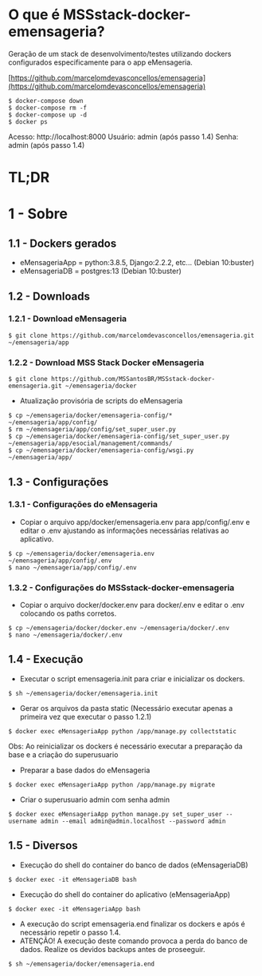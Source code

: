 # O que é MSSstack-docker-emensageria?

Geração de um stack de desenvolvimento/testes utilizando dockers configurados especificamente para o app eMensageria.

[https://github.com/marcelomdevasconcellos/emensageria](https://github.com/marcelomdevasconcellos/emensageria)

```console
$ docker-compose down
$ docker-compose rm -f
$ docker-compose up -d
$ docker ps
```
Acesso: http://localhost:8000
Usuário: admin (após passo 1.4)
Senha: admin (após passo 1.4)

# TL;DR

# 1 - Sobre

## 1.1 - Dockers gerados
- eMensageriaApp = python:3.8.5, Django:2.2.2, etc... (Debian 10:buster)
- eMensageriaDB =  postgres:13 (Debian 10:buster)

## 1.2 - Downloads

### 1.2.1 - Download eMensageria
```console
$ git clone https://github.com/marcelomdevasconcellos/emensageria.git ~/emensageria/app
```

### 1.2.2 - Download MSS Stack Docker eMensageria
```console
$ git clone https://github.com/MSSantosBR/MSSstack-docker-emensageria.git ~/emensageria/docker
```
- Atualização provisória de scripts do eMensageria
```console
$ cp ~/emensageria/docker/emensageria-config/* ~/emensageria/app/config/
$ rm ~/emensageria/app/config/set_super_user.py
$ cp ~/emensageria/docker/emensageria-config/set_super_user.py ~/emensageria/app/esocial/management/commands/
$ cp ~/emensageria/docker/emensageria-config/wsgi.py ~/emensageria/app/
```

## 1.3 - Configurações

### 1.3.1 - Configurações do eMensageria
- Copiar o arquivo app/docker/emensageria.env para app/config/.env e editar o .env ajustando as informações necessárias relativas ao aplicativo.
```console
$ cp ~/emensageria/docker/emensageria.env ~/emensageria/app/config/.env
$ nano ~/emensageria/app/config/.env
```

### 1.3.2 - Configurações do MSSstack-docker-emensageria
- Copiar o arquivo docker/docker.env para docker/.env e editar o .env colocando os paths corretos.
```console
$ cp ~/emensageria/docker/docker.env ~/emensageria/docker/.env
$ nano ~/emensageria/docker/.env
```
## 1.4 - Execução
- Executar o script emensageria.init para criar e inicializar os dockers.
```console
$ sh ~/emensageria/docker/emensageria.init
```

- Gerar os arquivos da pasta static (Necessário executar apenas a primeira vez que executar o passo 1.2.1)
```console
$ docker exec eMensageriaApp python /app/manage.py collectstatic
```

Obs: Ao reinicializar os dockers é necessário executar a preparação da base e a criação do superusuario

- Preparar a base dados do eMensageria
```console
$ docker exec eMensageriaApp python /app/manage.py migrate
```

- Criar o superusuario admin com senha admin
```console
$ docker exec eMensageriaApp python manage.py set_super_user --username admin --email admin@admin.localhost --password admin
```

## 1.5 - Diversos
- Execução do shell do container do banco de dados (eMensageriaDB)
```console
$ docker exec -it eMensageriaDB bash
```
- Execução do shell do container do aplicativo (eMensageriaApp)
```console
$ docker exec -it eMensageriaApp bash
```

- A execução do script emensageria.end finalizar os dockers e após é necessário repetir o passo 1.4.
- ATENÇÃO! A execução deste comando provoca a perda do banco de dados. Realize os devidos backups antes de proseeguir.
```console
$ sh ~/emensageria/docker/emensageria.end
```

